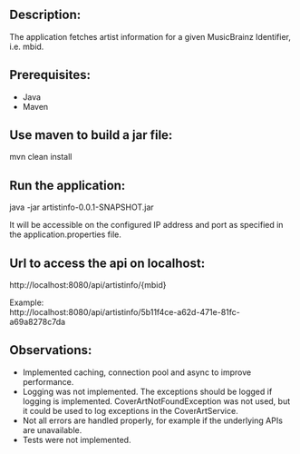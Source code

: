 
## Description:
The application fetches artist information for a given MusicBrainz Identifier, i.e. mbid.

## Prerequisites:
- Java 
- Maven 

## Use maven to build a jar file:
mvn clean install

## Run the application:
java -jar artistinfo-0.0.1-SNAPSHOT.jar

It will be accessible on the configured IP address and port as specified in the application.properties file.

## Url to access the api on localhost:
http://localhost:8080/api/artistinfo/{mbid} <br/>

Example:<br/>
http://localhost:8080/api/artistinfo/5b11f4ce-a62d-471e-81fc-a69a8278c7da

## Observations:
- Implemented caching, connection pool and async to improve performance.
- Logging was not implemented. The exceptions should be logged if logging is implemented. CoverArtNotFoundException was not used, but it could be used to log exceptions in the CoverArtService.
- Not all errors are handled properly, for example if the underlying APIs are unavailable.
- Tests were not implemented.